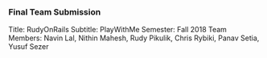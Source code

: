 ### Final Team Submission

Title: RudyOnRails
Subtitle: PlayWithMe
Semester: Fall 2018
Team Members: Navin Lal, Nithin Mahesh, Rudy Pikulik, Chris Rybiki, Panav Setia, Yusuf Sezer

 

